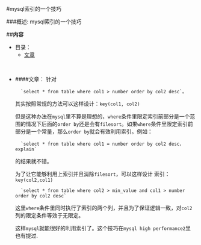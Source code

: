 #mysql索引的一个技巧

###概述:
mysql索引的一个技巧


##**内容**

* 目录：
    * [文章](#user-content-文章)

<br>

 
* ####文章：
    针对

    	`select * from table where col1 > number order by col2 desc`。

	其实按照常规的方法可以这样设计：`key(col1, col2)`

	但是这种办法在`mysql`里不算是理想的，`where`条件里限定索引前部分是一个范围的情况下后面的`order by`还是会有`filesort`。如果`where`条件里限定索引前部分是一个常量，那么`order by`就会有效利用索引。例如：

		`select * from table where col1 = number order by col2 desc，explain`

	的结果就不错。


	为了让它能够利用上索引并且消除`filesort`，可以这样设计
	索引：`key(col2,col1)`

		`select * from table where col2 > min_value and col1 > number order by col2 desc`

	这里`where`条件里同时执行了索引的两个列，并且为了保证逻辑一致，对`col2`列的限定条件等效于无限定。

	这样`mysql`就能很好的利用索引了。这个技巧在`mysql high performance2`里也有提过.
